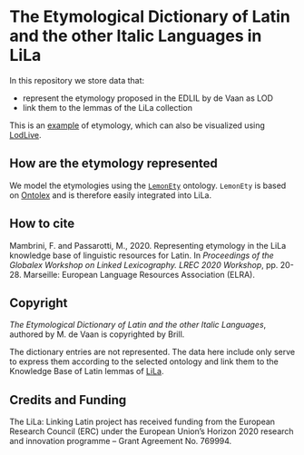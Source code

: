 # The Etymological Dictionary of Latin and the other Italic Languages in LiLa

In this repository we store data that:

* represent the etymology proposed in the EDLIL by de Vaan as LOD
* link them to the lemmas of the LiLa collection

This is an [example](https://lila-erc.eu/data/lexicalResources/BrillEDL/id/etymology/184)
of etymology, which can also be visualized using [LodLive](https://lila-erc.eu/lodlive/app_en.html?http://lila-erc.eu/data/lexicalResources/BrillEDL/id/etymology/184).

## How are the etymology represented

We model the etymologies using the [`LemonEty`](https://github.com/anasfkhan81/lemonEty)
ontology. `LemonEty` is based on [Ontolex](https://www.w3.org/2016/05/ontolex/)
and is therefore easily integrated into LiLa.

## How to cite

Mambrini, F. and Passarotti, M., 2020. Representing etymology in the LiLa knowledge base of linguistic resources for Latin. In *Proceedings of the Globalex Workshop on Linked Lexicography. LREC 2020 Workshop*, pp. 20-28. Marseille: European Language Resources Association (ELRA).

## Copyright

*The Etymological Dictionary of Latin and the other Italic Languages*, authored
by M. de Vaan is copyrighted by Brill.

The dictionary entries are not represented. The data here include only serve to
express them according to the selected ontology and link them to the Knowledge
Base of Latin lemmas of [LiLa]().

## Credits and Funding

The LiLa: Linking Latin project has received funding from the European Research Council (ERC) under the European Union’s Horizon 2020 research and innovation programme – Grant Agreement No. 769994.
